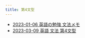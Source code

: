 ```yaml
---
title: 第4文型
---
```



- [2023-01-06 英語の勉強 文法メモ](./../../../../../../d/2023/01/06/英語の勉強_文法メモ.md)
- [2023-03-09 英語 文法 第4文型](./../../../../../../d/2023/03/09/英語_文法_第4文型.md)




